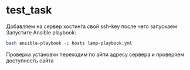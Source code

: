 # test_task


Добавляем на сервер хостинга свой ssh-key после чего запускаем 
Запустите Ansible playbook:
~~~sh
bash ansible-playbook -i hosts lamp-playbook.yml
~~~
Проверка установки
переходим по айпи адресу сервера и проверяем доступность сайта
